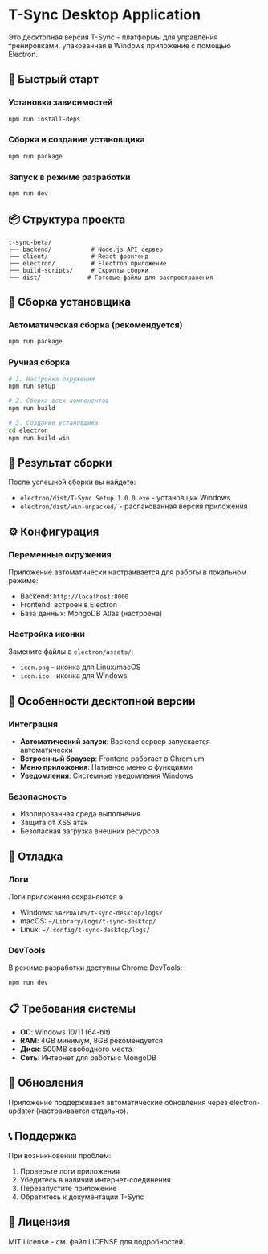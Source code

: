 # T-Sync Desktop Application

Это десктопная версия T-Sync - платформы для управления тренировками, упакованная в Windows приложение с помощью Electron.

## 🚀 Быстрый старт

### Установка зависимостей
```bash
npm run install-deps
```

### Сборка и создание установщика
```bash
npm run package
```

### Запуск в режиме разработки
```bash
npm run dev
```

## 📦 Структура проекта

```
t-sync-beta/
├── backend/           # Node.js API сервер
├── client/            # React фронтенд
├── electron/          # Electron приложение
├── build-scripts/     # Скрипты сборки
└── dist/             # Готовые файлы для распространения
```

## 🔧 Сборка установщика

### Автоматическая сборка (рекомендуется)
```bash
npm run package
```

### Ручная сборка
```bash
# 1. Настройка окружения
npm run setup

# 2. Сборка всех компонентов
npm run build

# 3. Создание установщика
cd electron
npm run build-win
```

## 📁 Результат сборки

После успешной сборки вы найдете:
- `electron/dist/T-Sync Setup 1.0.0.exe` - установщик Windows
- `electron/dist/win-unpacked/` - распакованная версия приложения

## ⚙️ Конфигурация

### Переменные окружения
Приложение автоматически настраивается для работы в локальном режиме:
- Backend: `http://localhost:8000`
- Frontend: встроен в Electron
- База данных: MongoDB Atlas (настроена)

### Настройка иконки
Замените файлы в `electron/assets/`:
- `icon.png` - иконка для Linux/macOS
- `icon.ico` - иконка для Windows

## 🎯 Особенности десктопной версии

### Интеграция
- **Автоматический запуск**: Backend сервер запускается автоматически
- **Встроенный браузер**: Frontend работает в Chromium
- **Меню приложения**: Нативное меню с функциями
- **Уведомления**: Системные уведомления Windows

### Безопасность
- Изолированная среда выполнения
- Защита от XSS атак
- Безопасная загрузка внешних ресурсов

## 🐛 Отладка

### Логи
Логи приложения сохраняются в:
- Windows: `%APPDATA%/t-sync-desktop/logs/`
- macOS: `~/Library/Logs/t-sync-desktop/`
- Linux: `~/.config/t-sync-desktop/logs/`

### DevTools
В режиме разработки доступны Chrome DevTools:
```bash
npm run dev
```

## 📋 Требования системы

- **ОС**: Windows 10/11 (64-bit)
- **RAM**: 4GB минимум, 8GB рекомендуется
- **Диск**: 500MB свободного места
- **Сеть**: Интернет для работы с MongoDB

## 🔄 Обновления

Приложение поддерживает автоматические обновления через electron-updater (настраивается отдельно).

## 📞 Поддержка

При возникновении проблем:
1. Проверьте логи приложения
2. Убедитесь в наличии интернет-соединения
3. Перезапустите приложение
4. Обратитесь к документации T-Sync

## 📄 Лицензия

MIT License - см. файл LICENSE для подробностей.

